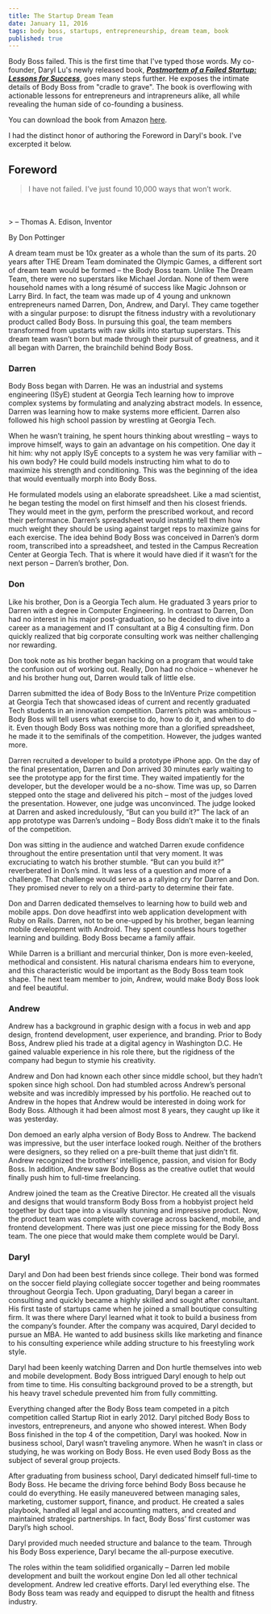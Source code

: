 ```yaml
---
title: The Startup Dream Team
date: January 11, 2016
tags: body boss, startups, entrepreneurship, dream team, book
published: true
---
```


Body Boss failed. This is the first time that I've typed those words. My co-founder, Daryl Lu's newly released book, [***Postmortem of a Failed Startup: Lessons for Success***](http://www.amazon.com/dp/B01A2NGDZ0), goes many steps further. He exposes the intimate details of Body Boss from "cradle to grave". The book is overflowing with actionable lessons for entrepreneurs and intrapreneurs alike, all while revealing the human side of co-founding a business.

You can download the book from Amazon [here](http://www.amazon.com/dp/B01A2NGDZ0).

I had the distinct honor of authoring the Foreword in Daryl's book. I've excerpted it below.

## Foreword

> I have not failed. I’ve just found 10,000 ways that won’t work.
<br>
<br>
> – Thomas A. Edison, Inventor

By Don Pottinger

A dream team must be 10x greater as a whole than the sum of its parts. 20 years after THE Dream Team dominated the Olympic Games, a different sort of dream team would be formed – the Body Boss team. Unlike The Dream Team, there were no superstars like Michael Jordan. None of them were household names with a long résumé of success like Magic Johnson or Larry Bird. In fact, the team was made up of 4 young and unknown entrepreneurs named Darren, Don, Andrew, and Daryl. They came together with a singular purpose: to disrupt the fitness industry with a revolutionary product called Body Boss. In pursuing this goal, the team members transformed from upstarts with raw skills into startup superstars. This dream team wasn’t born but made through their pursuit of greatness, and it all began with Darren, the brainchild behind Body Boss.

### Darren

Body Boss began with Darren. He was an industrial and systems engineering (ISyE) student at Georgia Tech learning how to improve complex systems by formulating and analyzing abstract models. In essence, Darren was learning how to make systems more efficient. Darren also followed his high school passion by wrestling at Georgia Tech.

When he wasn’t training, he spent hours thinking about wrestling – ways to improve himself, ways to gain an advantage on his competition. One day it hit him: why not apply ISyE concepts to a system he was very familiar with – his own body? He could build models instructing him what to do to maximize his strength and conditioning. This was the beginning of the idea that would eventually morph into Body Boss.

He formulated models using an elaborate spreadsheet. Like a mad scientist, he began testing the model on first himself and then his closest friends. They would meet in the gym, perform the prescribed workout, and record their performance. Darren’s spreadsheet would instantly tell them how much weight they should be using against target reps to maximize gains for each exercise. The idea behind Body Boss was conceived in Darren’s dorm room, transcribed into a spreadsheet, and tested in the Campus Recreation Center at Georgia Tech. That is where it would have died if it wasn’t for the next person – Darren’s brother, Don.

### Don

Like his brother, Don is a Georgia Tech alum. He graduated 3 years prior to Darren with a degree in Computer Engineering. In contrast to Darren, Don had no interest in his major post-graduation, so he decided to dive into a career as a management and IT consultant at a Big 4 consulting firm. Don quickly realized that big corporate consulting work was neither challenging nor rewarding.

Don took note as his brother began hacking on a program that would take the confusion out of working out. Really, Don had no choice – whenever he and his brother hung out, Darren would talk of little else.

Darren submitted the idea of Body Boss to the InVenture Prize competition at Georgia Tech that showcased ideas of current and recently graduated Tech students in an innovation competition. Darren’s pitch was ambitious – Body Boss will tell users what exercise to do, how to do it, and when to do it. Even though Body Boss was nothing more than a glorified spreadsheet, he made it to the semifinals of the competition. However, the judges wanted more.

Darren recruited a developer to build a prototype iPhone app. On the day of the final presentation, Darren and Don arrived 30 minutes early waiting to see the prototype app for the first time. They waited impatiently for the developer, but the developer would be a no-show. Time was up, so Darren stepped onto the stage and delivered his pitch – most of the judges loved the presentation. However, one judge was unconvinced. The judge looked at Darren and asked incredulously, “But can you build it?” The lack of an app prototype was Darren’s undoing – Body Boss didn’t make it to the finals of the competition.

Don was sitting in the audience and watched Darren exude confidence throughout the entire presentation until that very moment. It was excruciating to watch his brother stumble. “But can you build it?” reverberated in Don’s mind. It was less of a question and more of a challenge. That challenge would serve as a rallying cry for Darren and Don. They promised never to rely on a third-party to determine their fate.

Don and Darren dedicated themselves to learning how to build web and mobile apps. Don dove headfirst into web application development with Ruby on Rails. Darren, not to be one-upped by his brother, began learning mobile development with Android. They spent countless hours together learning and building. Body Boss became a family affair.

While Darren is a brilliant and mercurial thinker, Don is more even-keeled, methodical and consistent. His natural charisma endears him to everyone, and this characteristic would be important as the Body Boss team took shape. The next team member to join, Andrew, would make Body Boss look and feel beautiful.

### Andrew

Andrew has a background in graphic design with a focus in web and app design, frontend development, user experience, and branding. Prior to Body Boss, Andrew plied his trade at a digital agency in Washington D.C. He gained valuable experience in his role there, but the rigidness of the company had begun to stymie his creativity.

Andrew and Don had known each other since middle school, but they hadn’t spoken since high school. Don had stumbled across Andrew’s personal website and was incredibly impressed by his portfolio. He reached out to Andrew in the hopes that Andrew would be interested in doing work for Body Boss. Although it had been almost most 8 years, they caught up like it was yesterday.

Don demoed an early alpha version of Body Boss to Andrew. The backend was impressive, but the user interface looked rough. Neither of the brothers were designers, so they relied on a pre-built theme that just didn’t fit. Andrew recognized the brothers’ intelligence, passion, and vision for Body Boss. In addition, Andrew saw Body Boss as the creative outlet that would finally push him to full-time freelancing.

Andrew joined the team as the Creative Director. He created all the visuals and designs that would transform Body Boss from a hobbyist project held together by duct tape into a visually stunning and impressive product. Now, the product team was complete with coverage across backend, mobile, and frontend development. There was just one piece missing for the Body Boss team. The one piece that would make them complete would be Daryl.

### Daryl

Daryl and Don had been best friends since college. Their bond was formed on the soccer field playing collegiate soccer together and being roommates throughout Georgia Tech. Upon graduating, Daryl began a career in consulting and quickly became a highly skilled and sought after consultant. His first taste of startups came when he joined a small boutique consulting firm. It was there where Daryl learned what it took to build a business from the company’s founder. After the company was acquired, Daryl decided to pursue an MBA. He wanted to add business skills like marketing and finance to his consulting experience while adding structure to his freestyling work style.

Daryl had been keenly watching Darren and Don hurtle themselves into web and mobile development. Body Boss intrigued Daryl enough to help out from time to time. His consulting background proved to be a strength, but his heavy travel schedule prevented him from fully committing.

Everything changed after the Body Boss team competed in a pitch competition called Startup Riot in early 2012. Daryl pitched Body Boss to investors, entrepreneurs, and anyone who showed interest. When Body Boss finished in the top 4 of the competition, Daryl was hooked. Now in business school, Daryl wasn’t traveling anymore. When he wasn’t in class or studying, he was working on Body Boss. He even used Body Boss as the subject of several group projects.

After graduating from business school, Daryl dedicated himself full-time to Body Boss. He became the driving force behind Body Boss because he could do everything. He easily maneuvered between managing sales, marketing, customer support, finance, and product. He created a sales playbook, handled all legal and accounting matters, and created and maintained strategic partnerships. In fact, Body Boss’ first customer was Daryl’s high school.

Daryl provided much needed structure and balance to the team. Through his Body Boss experience, Daryl became the all-purpose executive.

The roles within the team solidified organically – Darren led mobile development and built the workout engine Don led all other technical development. Andrew led creative efforts. Daryl led everything else. The Body Boss team was ready and equipped to disrupt the health and fitness industry.
